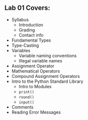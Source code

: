 ## Lab 01 Covers:

- Syllabus
  - Introduction
  - Grading
  - Contact info
- Fundamental Types
- Type-Casting
- Variables
  - Variable naming conventions
  - Illegal variable names
- Assignment Operator
- Mathematical Operators
- Compound Assignment Operators
- Intro to the Python Standard Library
  - Intro to Modules
  - `print()`
  - `round()`
  - `input()`
- Comments
- Reading Error Messages
